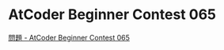 AtCoder Beginner Contest 065
===

[問題 - AtCoder Beginner Contest 065](https://atcoder.jp/contests/abc065/tasks)
